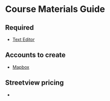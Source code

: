 # Course Materials Guide

## Required

* [Text Editor]()

## Accounts to create
* [Mapbox]()



## Streetview pricing
* [](https://developers.google.com/maps/documentation/streetview/usage-and-billing)